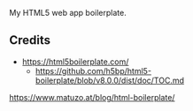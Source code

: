 

My HTML5 web app boilerplate.

## Credits

* https://html5boilerplate.com/
  * https://github.com/h5bp/html5-boilerplate/blob/v8.0.0/dist/doc/TOC.md


https://www.matuzo.at/blog/html-boilerplate/
